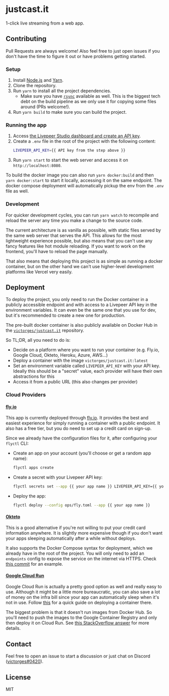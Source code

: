 # justcast.it

1-click live streaming from a web app.

## Contributing

Pull Requests are always welcome! Also feel free to just open issues if you
don't have the time to figure it out or have problems getting started.

### Setup

1. Install [Node.js](https://nodejs.org/en/download/) and [Yarn](https://yarnpkg.com/en/docs/install).
2. Clone the repository.
3. Run `yarn` to install all the project dependencies.
   - Make sure you have [`rsync`](https://formulae.brew.sh/formula/rsync)
     available as well. This is the biggest tech debt on the build pipeline as
     we only use it for copying some files around (PRs welcome!).
4. Run `yarn build` to make sure you can build the project.

### Running the app

1. Access [the Livepeer Studio dashboard and create an API key](https://docs.livepeer.studio/quickstart/#create-api-key).
2. Create a `.env` file in the root of the project with the following content:
   ```bash
   LIVEPEER_API_KEY={{ API key from the step above }}
   ```
3. Run `yarn start` to start the web server and access it on `http://localhost:8080`.

To build the docker image you can also run `yarn docker:build` and then `yarn docker:start` to start it locally, accessing it on the same endpoint. The docker
compose deployment will automatically pickup the env from the `.env` file as
well.

### Development

For quicker development cycles, you can run `yarn watch` to recompile and reload
the server any time you make a change to the source code.

The current architecture is as vanilla as possible, with static files served by
the same web server that serves the API. This allows for the most lightweight
experience possible, but also means that you can't use any fancy features like
hot module reloading. If you want to work on the frontend, you'll have to reload
the page manually.

That also means that deploying this project is as simple as running a docker
container, but on the other hand we can't use higher-level development platforms
like Vercel very easily.

## Deployment

To deploy the project, you only need to run the Docker container in a publicly
accessible endpoint and with access to a Livepeer API key in the environment
variables. It can even be the same one that you use for dev, but it's
recommended to create a new one for production.

The pre-built docker container is also publicly available on Docker Hub in the
[`victorges/justcast.it`](https://hub.docker.com/repository/docker/victorges/justcast.it)
repository.

So TL;DR, all you need to do is:

- Decide on a platform where you want to run your container (e.g. Fly.io,
  Google Cloud, Okteto, Heroku, Azure, AWS...)
- Deploy a container with the image `victorges/justcast.it:latest`
- Set an environment variable called `LIVEPEER_API_KEY` with your API key.
  Ideally this should be a "secret" value, each provider will have their own
  abstractions for this
- Access it from a public URL (this also changes per provider)

### Cloud Providers

#### [fly.io](https://fly.io/)

This app is currently deployed through [fly.io](https://fly.io/). It provides
the best and easiest experience for simply running a container with a public
endpoint. It also has a free tier, but you do need to set up a credit card on
sign-up.

Since we already have the configuration files for it, after configuring your
`flyctl` CLI:

- Create an app on your account (you'll choose or get a random app name):
  ```bash
  flyctl apps create
  ```
- Create a secret with your Livepeer API key:
  ```bash
  flyctl secrets set --app {{ your app name }} LIVEPEER_API_KEY={{ your API key }}
  ```
- Deploy the app:
  ```bash
  flyctl deploy --config ops/fly.toml --app {{ your app name }}
  ```

#### [Okteto](https://cloud.okteto.com/)

This is a good alternative if you're not willing to put your credit card
information anywhere. It is slightly more expensive though if you don't want
your apps sleeping automatically after a while without deploys.

It also supports the Docker Compose syntax for deployment, which we already have
in the root of the project. You will only need to add an `endpoints` config to
expose the service on the internet via HTTPS. Check [this
commit](https://github.com/victorges/justcast.it/pull/42/commits/41f4f812e2e2f5b64d60b747385429b617d43786)
for an example.

#### [Google Cloud Run](https://cloud.google.com/run)

Google Cloud Run is actually a pretty good option as well and really easy to
use. Although it might be a little more bureaucratic, you can also save a lot of
money on the infra bill since your app can automatically sleep when it's not in
use. Follow [this](https://cloud.google.com/run/docs/deploying) for a quick
guide on deploying a container there.

The biggest problem is that it doesn't run images from Docker Hub. So you'll
need to push the images to the Google Container Registry and only then deploy it
on Cloud Run. See [this StackOverflow
answer](https://stackoverflow.com/a/66324319) for more details.

## Contact

Feel free to open an issue to start a discussion or just chat on Discord
([victorges#0420](https://discord.com/users/690243539787186261)).

## License

MIT
